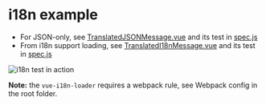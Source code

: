 # i18n example

* For JSON-only, see [TranslatedJSONMessage.vue](TranslatedJSONMessage.vue) and its test in [spec.js](spec.js)
* From i18n support loading, see [TranslatedI18nMessage.vue](TranslatedI18nMessage.vue) and its test in [spec.js](spec.js)

![i18n test in action](./images/i18n.gif)

**Note:** the `vue-i18n-loader` requires a webpack rule, see Webpack config in the root folder.

